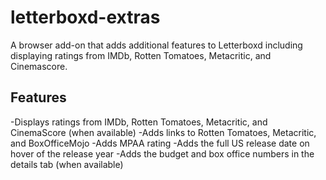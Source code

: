 # letterboxd-extras

A browser add-on that adds additional features to Letterboxd including displaying ratings from IMDb, Rotten Tomatoes, Metacritic, and Cinemascore.

## Features
-Displays ratings from IMDb, Rotten Tomatoes, Metacritic, and CinemaScore (when available)
-Adds links to Rotten Tomatoes, Metacritic, and BoxOfficeMojo
-Adds MPAA rating
-Adds the full US release date on hover of the release year
-Adds the budget and box office numbers in the details tab (when available)
